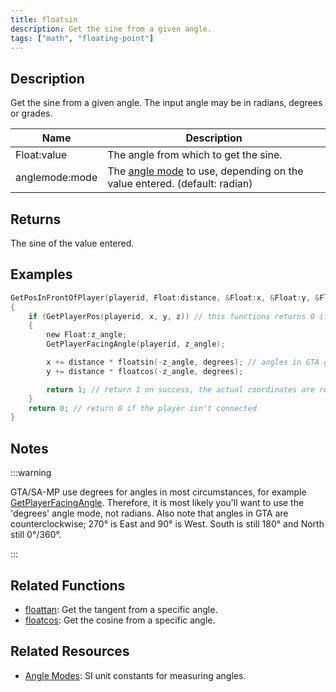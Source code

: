 ```yaml
---
title: floatsin
description: Get the sine from a given angle.
tags: ["math", "floating-point"]
---
```


<LowercaseNote />

## Description

Get the sine from a given angle. The input angle may be in radians, degrees or grades.

| Name           | Description                                                                                         |
| -------------- | --------------------------------------------------------------------------------------------------- |
| Float:value    | The angle from which to get the sine.                                                               |
| anglemode:mode | The [angle mode](../resources/anglemodes) to use, depending on the value entered. (default: radian) |

## Returns

The sine of the value entered.

## Examples

```c
GetPosInFrontOfPlayer(playerid, Float:distance, &Float:x, &Float:y, &Float:z)
{
    if (GetPlayerPos(playerid, x, y, z)) // this functions returns 0 if the player is not connected
    {
        new Float:z_angle;
        GetPlayerFacingAngle(playerid, z_angle);

        x += distance * floatsin(-z_angle, degrees); // angles in GTA go counter-clockwise, so we need to reverse the retrieved angle
        y += distance * floatcos(-z_angle, degrees);

        return 1; // return 1 on success, the actual coordinates are returned by reference
    }
    return 0; // return 0 if the player isn't connected
}
```

## Notes

:::warning

GTA/SA-MP use degrees for angles in most circumstances, for example [GetPlayerFacingAngle](GetPlayerFacingAngle). Therefore, it is most likely you'll want to use the 'degrees' angle mode, not radians. Also note that angles in GTA are counterclockwise; 270° is East and 90° is West. South is still 180° and North still 0°/360°.

:::

## Related Functions

- [floattan](floattan): Get the tangent from a specific angle.
- [floatcos](floatcos): Get the cosine from a specific angle.

## Related Resources

- [Angle Modes](../resources/anglemodes): SI unit constants for measuring angles.
